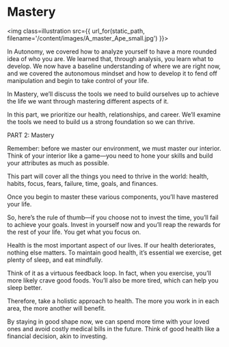 ﻿# Mastery

<img class=illustration src={{ url_for(static_path, filename='/content/images/A_master_Ape_small.jpg') }}></img>

In Autonomy, we covered how to analyze yourself to have a more rounded idea of who you are. We learned that, through analysis, you learn what to develop. We now have a baseline understanding of where we are right now, and we covered the autonomous mindset and how to develop it to fend off manipulation and begin to take control of your life. 

In Mastery, we’ll discuss the tools we need to build ourselves up to achieve the life we want through mastering different aspects of it.

In this part, we prioritize our health, relationships, and career. We’ll examine the tools we need to build us a strong foundation so we can thrive.

PART 2: Mastery

Remember: before we master our environment, we must master our interior. Think of your interior like a game—you need to hone your skills and build your attributes as much as possible. 

This part will cover all the things you need to thrive in the world: health, habits, focus, fears, failure, time, goals, and finances. 

Once you begin to master these various components, you’ll have mastered your life. 

So, here’s the rule of thumb—if you choose not to invest the time, you’ll fail to achieve your goals. Invest in yourself now and you’ll reap the rewards for the rest of your life. You get what you focus on.

Health is the most important aspect of our lives. If our health deteriorates, nothing else matters. To maintain good health, it’s essential we exercise, get plenty of sleep, and eat mindfully. 

Think of it as a virtuous feedback loop. In fact, when you exercise, you’ll more likely crave good foods. You’ll also be more tired, which can help you sleep better.

Therefore, take a holistic approach to health. The more you work in in each area, the more another will benefit. 

By staying in good shape now, we can spend more time with your loved ones and avoid costly medical bills in the future. Think of good health like a financial decision, akin to investing.

